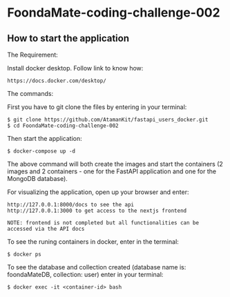 # FoondaMate-coding-challenge-002

## How to start the application

The Requirement:

Install docker desktop. Follow link to know how:

    https://docs.docker.com/desktop/

The commands:

First you have to git clone the files by entering in your terminal:

    $ git clone https://github.com/AtamanKit/fastapi_users_docker.git
    $ cd FoondaMate-coding-challenge-002

Then start the application:

    $ docker-compose up -d

The above command will both create the images and start the containers (2 images and 2 containers - one for the FastAPI application and one for the MongoDB database).

For visualizing the application, open up your browser and enter:

    http://127.0.0.1:8000/docs to see the api
    http://127.0.0.1:3000 to get access to the nextjs frontend

    NOTE: frontend is not completed but all functionalities can be accessed via the API docs

To see the runing containers in docker, enter in the terminal:

    $ docker ps

To see the database and collection created (database name is: foondaMateDB, collection: user) enter in your terminal:

    $ docker exec -it <container-id> bash
